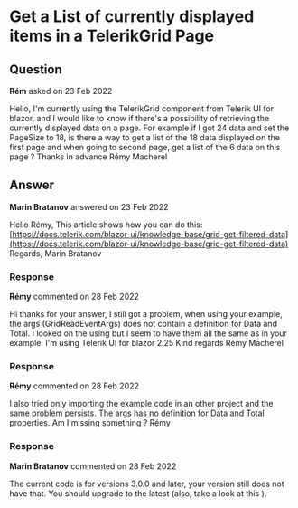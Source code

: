# Get a List of currently displayed items in a TelerikGrid Page

## Question

**Rém** asked on 23 Feb 2022

Hello, I'm currently using the TelerikGrid component from Telerik UI for blazor, and I would like to know if there's a possibility of retrieving the currently displayed data on a page. For example if I got 24 data and set the PageSize to 18, is there a way to get a list of the 18 data displayed on the first page and when going to second page, get a list of the 6 data on this page ? Thanks in advance Rémy Macherel

## Answer

**Marin Bratanov** answered on 23 Feb 2022

Hello Rémy, This article shows how you can do this: [https://docs.telerik.com/blazor-ui/knowledge-base/grid-get-filtered-data](https://docs.telerik.com/blazor-ui/knowledge-base/grid-get-filtered-data) Regards, Marin Bratanov

### Response

**Rémy** commented on 28 Feb 2022

Hi thanks for your answer, I still got a problem, when using your example, the args (GridReadEventArgs) does not contain a definition for Data and Total. I looked on the using but I seem to have them all the same as in your example. I'm using Telerik UI for blazor 2.25 Kind regards Rémy Macherel

### Response

**Rémy** commented on 28 Feb 2022

I also tried only importing the example code in an other project and the same problem persists. The args has no definition for Data and Total properties. Am I missing something ? Rémy

### Response

**Marin Bratanov** commented on 28 Feb 2022

The current code is for versions 3.0.0 and later, your version still does not have that. You should upgrade to the latest (also, take a look at this ).

